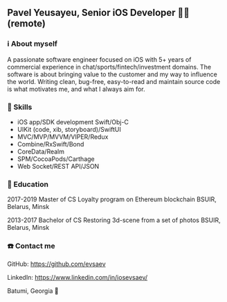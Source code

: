 ## Pavel Yeusayeu, Senior iOS Developer 🧑‍💻 (remote)

### ℹ️ About myself

A passionate software engineer focused on iOS with 5+ years of commercial experience in chat/sports/fintech/investment domains. The software is about bringing value to the customer and my way to influence the world. Writing clean, bug-free, easy-to-read and maintain source code is what motivates me, and what I always aim for.

### 💪 Skills

- iOS app/SDK development Swift/Obj-C
- UIKit (code, xib, storyboard)/SwiftUI
- MVC/MVP/MVVM/VIPER/Redux
- Combine/RxSwift/Bond
- CoreData/Realm
- SPM/CocoaPods/Carthage
- Web Socket/REST API/JSON

### 📖 Education

2017-2019
Master of CS
Loyalty program on Ethereum blockchain BSUIR, Belarus, Minsk

2013-2017
Bachelor of CS
Restoring 3d-scene from a set of photos BSUIR, Belarus, Minsk

### ☎️ Contact me

GitHub:
https://github.com/evsaev

LinkedIn:
https://www.linkedin.com/in/iosevsaev/

Batumi, Georgia 📍

